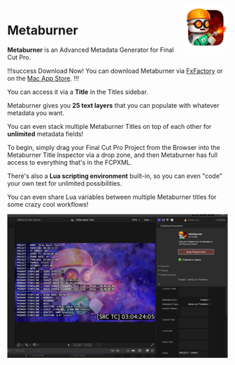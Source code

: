 <style>
    @media (max-width: 959px) {
        img.rightLogo {
            display: none !important;
        }
    }
</style>
<img class="rightLogo" src="https://github.com/latenitefilms/Metaburner/raw/main/docs/static/logo.png" align="right" style="width: 100px !important; height: 100px !important;" />

# Metaburner

**Metaburner** is an Advanced Metadata Generator for Final Cut Pro.

!!!success Download Now!
You can download Metaburner via [FxFactory](https://fxfactory.com/install/metaburner) or on the [Mac App Store](https://apps.apple.com/app/metaburner/id6475315396).
!!!

You can access it via a **Title** in the Titles sidebar.

Metaburner gives you **25 text layers** that you can populate with whatever metadata you want.

You can even stack multiple Metaburner Titles on top of each other for **unlimited** metadata fields!

To begin, simply drag your Final Cut Pro Project from the Browser into the Metaburner Title Inspector via a drop zone, and then Metaburner has full access to everything that's in the FCPXML.

There's also a **Lua scripting environment** built-in, so you can even "code" your own text for unlimited possibilities.

You can even share Lua variables between multiple Metaburner titles for some crazy cool workflows!

![](/static/metaburner-v1-1-0.png)